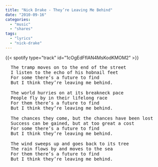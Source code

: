 ```yaml
---
title: "Nick Drake - They’re Leaving Me Behind"
date: "2010-09-16"
categories:
  - "music"
  - "shares"
tags:
  - "lyrics"
  - "nick-drake"
---
```


{{< spotify type="track" id="1cOgEdFflAN4MsKodKMOM2" >}}

<pre>
  The tramp moves on to the end of the street
  I listen to the echo of his hobnail feet
  For some there’s a future to find
  But I think they’re leaving me behind.

  The world hurries on at its breakneck pace
  People fly by in their lifelong race
  For them there’s a future to find
  But I think they’re leaving me behind.

  The chances they come, but the chances have been lost
  Success can be gained, but at too great a cost
  For some there’s a future to find
  But I think they’re leaving me behind.

  The wind sweeps up and goes back to its tree
  The rain flows by and moves to the sea
  For them there’s a future to find
  But I think they’re leaving me behind.
</pre>